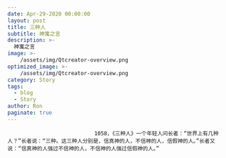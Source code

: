 ```yaml
---
date: Apr-29-2020 00:00:00
layout: post
title: 三种人
subtitle: 神寓之言
description: >-
  神寓之言
image: >-
    /assets/img/Qtcreator-overview.png
optimized_image: >-
    /assets/img/Qtcreator-overview.png
category: Story
tags:
  - blog
  - Story
author: Ron
paginate: true
---
```


							　　1058，《三种人》一个年轻人问长者：“世界上有几种人？”长者说：“三种。这三种人分别是，信真神的人，不信神的人，信假神的人。”长者又说：“信真神的人强过不信神的人，不信神的人强过信假神的人。”
							
							
						